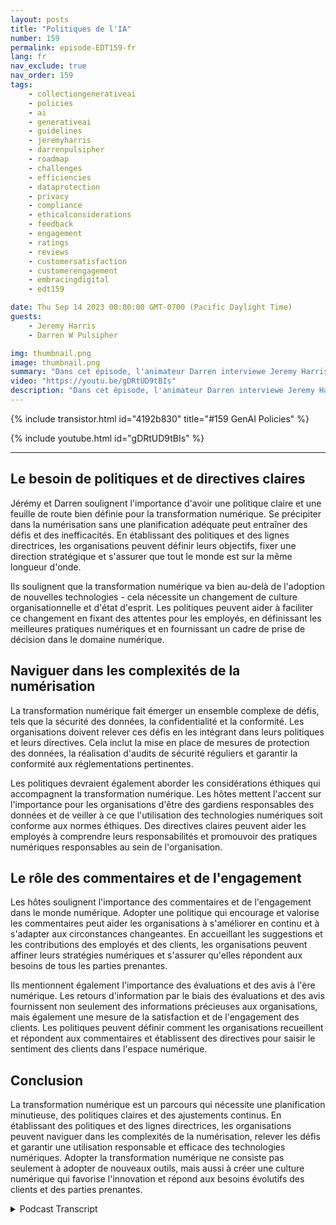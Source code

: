 ```yaml
---
layout: posts
title: "Politiques de l'IA"
number: 159
permalink: episode-EDT159-fr
lang: fr
nav_exclude: true
nav_order: 159
tags:
    - collectiongenerativeai
    - policies
    - ai
    - generativeai
    - guidelines
    - jeremyharris
    - darrenpulsipher
    - roadmap
    - challenges
    - efficiencies
    - dataprotection
    - privacy
    - compliance
    - ethicalconsiderations
    - feedback
    - engagement
    - ratings
    - reviews
    - customersatisfaction
    - customerengagement
    - embracingdigital
    - edt159

date: Thu Sep 14 2023 00:00:00 GMT-0700 (Pacific Daylight Time)
guests:
    - Jeremy Harris
    - Darren W Pulsipher

img: thumbnail.png
image: thumbnail.png
summary: "Dans cet épisode, l'animateur Darren interviewe Jeremy Harris et se plonge dans l'importance d'établir des politiques et des lignes directrices pour une transformation numérique réussie. Avec la prévalence croissante des technologies numériques dans diverses industries, les organisations doivent s'adapter et embrasser cette transformation pour rester compétitives et répondre aux attentes évolutives des clients."
video: "https://youtu.be/gDRtUD9tBIs"
description: "Dans cet épisode, l'animateur Darren interviewe Jeremy Harris et se plonge dans l'importance d'établir des politiques et des lignes directrices pour une transformation numérique réussie. Avec la prévalence croissante des technologies numériques dans diverses industries, les organisations doivent s'adapter et embrasser cette transformation pour rester compétitives et répondre aux attentes évolutives des clients."
---
```


<div>
{% include transistor.html id="4192b830" title="#159 GenAI Policies" %}

{% include youtube.html id="gDRtUD9tBIs" %}
</div>

---

## Le besoin de politiques et de directives claires

Jérémy et Darren soulignent l'importance d'avoir une politique claire et une feuille de route bien définie pour la transformation numérique. Se précipiter dans la numérisation sans une planification adéquate peut entraîner des défis et des inefficacités. En établissant des politiques et des lignes directrices, les organisations peuvent définir leurs objectifs, fixer une direction stratégique et s'assurer que tout le monde est sur la même longueur d'onde.

Ils soulignent que la transformation numérique va bien au-delà de l'adoption de nouvelles technologies - cela nécessite un changement de culture organisationnelle et d'état d'esprit. Les politiques peuvent aider à faciliter ce changement en fixant des attentes pour les employés, en définissant les meilleures pratiques numériques et en fournissant un cadre de prise de décision dans le domaine numérique.

## Naviguer dans les complexités de la numérisation

La transformation numérique fait émerger un ensemble complexe de défis, tels que la sécurité des données, la confidentialité et la conformité. Les organisations doivent relever ces défis en les intégrant dans leurs politiques et leurs directives. Cela inclut la mise en place de mesures de protection des données, la réalisation d'audits de sécurité réguliers et garantir la conformité aux réglementations pertinentes.

Les politiques devraient également aborder les considérations éthiques qui accompagnent la transformation numérique. Les hôtes mettent l'accent sur l'importance pour les organisations d'être des gardiens responsables des données et de veiller à ce que l'utilisation des technologies numériques soit conforme aux normes éthiques. Des directives claires peuvent aider les employés à comprendre leurs responsabilités et promouvoir des pratiques numériques responsables au sein de l'organisation.

## Le rôle des commentaires et de l'engagement

Les hôtes soulignent l'importance des commentaires et de l'engagement dans le monde numérique. Adopter une politique qui encourage et valorise les commentaires peut aider les organisations à s'améliorer en continu et à s'adapter aux circonstances changeantes. En accueillant les suggestions et les contributions des employés et des clients, les organisations peuvent affiner leurs stratégies numériques et s'assurer qu'elles répondent aux besoins de tous les parties prenantes.

Ils mentionnent également l'importance des évaluations et des avis à l'ère numérique. Les retours d'information par le biais des évaluations et des avis fournissent non seulement des informations précieuses aux organisations, mais également une mesure de la satisfaction et de l'engagement des clients. Les politiques peuvent définir comment les organisations recueillent et répondent aux commentaires et établissent des directives pour saisir le sentiment des clients dans l'espace numérique.

## Conclusion

La transformation numérique est un parcours qui nécessite une planification minutieuse, des politiques claires et des ajustements continus. En établissant des politiques et des lignes directrices, les organisations peuvent naviguer dans les complexités de la numérisation, relever les défis et garantir une utilisation responsable et efficace des technologies numériques. Adopter la transformation numérique ne consiste pas seulement à adopter de nouveaux outils, mais aussi à créer une culture numérique qui favorise l'innovation et répond aux besoins évolutifs des clients et des parties prenantes.



<details>
<summary> Podcast Transcript </summary>

<p></p>

</details>
